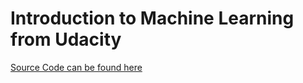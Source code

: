 Introduction to Machine Learning from Udacity
==============
[Source Code can be found here](https://github.com/udacity/ud120-projects)